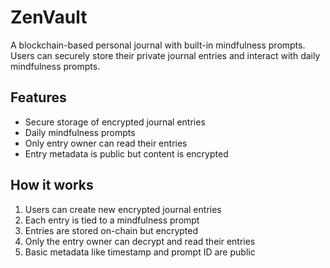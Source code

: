 # ZenVault

A blockchain-based personal journal with built-in mindfulness prompts. Users can securely store their private journal entries and interact with daily mindfulness prompts.

## Features
- Secure storage of encrypted journal entries
- Daily mindfulness prompts
- Only entry owner can read their entries
- Entry metadata is public but content is encrypted

## How it works
1. Users can create new encrypted journal entries
2. Each entry is tied to a mindfulness prompt
3. Entries are stored on-chain but encrypted
4. Only the entry owner can decrypt and read their entries
5. Basic metadata like timestamp and prompt ID are public